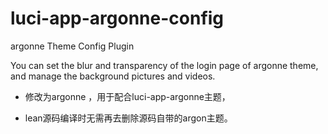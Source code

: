 # luci-app-argonne-config
argonne Theme Config Plugin

You can set the blur and transparency of the login page of argonne theme, and manage the background pictures and videos.

+ 修改为argonne ，用于配合luci-app-argonne主题，

+ lean源码编译时无需再去删除源码自带的argon主题。
